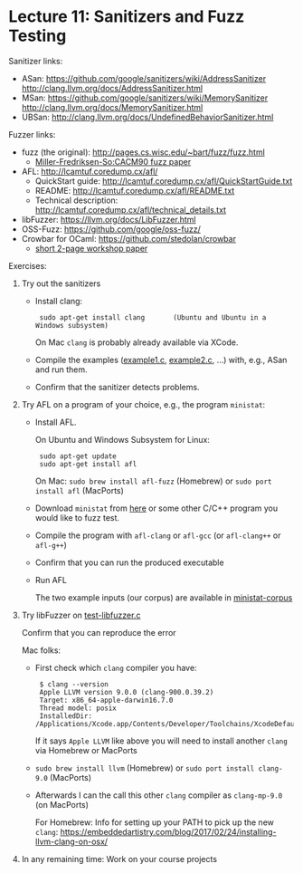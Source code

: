 Lecture 11: Sanitizers and Fuzz Testing
=======================================

Sanitizer links:

- ASan: https://github.com/google/sanitizers/wiki/AddressSanitizer  http://clang.llvm.org/docs/AddressSanitizer.html  
- MSan: https://github.com/google/sanitizers/wiki/MemorySanitizer  http://clang.llvm.org/docs/MemorySanitizer.html  
- UBSan: http://clang.llvm.org/docs/UndefinedBehaviorSanitizer.html

Fuzzer links:

- fuzz (the original): http://pages.cs.wisc.edu/~bart/fuzz/fuzz.html
  * [Miller-Fredriksen-So:CACM90 fuzz paper](ftp://ftp.cs.wisc.edu/paradyn/technical_papers/fuzz.pdf)
- AFL: http://lcamtuf.coredump.cx/afl/ 
  * QuickStart guide: http://lcamtuf.coredump.cx/afl/QuickStartGuide.txt  
  * README: http://lcamtuf.coredump.cx/afl/README.txt  
  * Technical description: http://lcamtuf.coredump.cx/afl/technical_details.txt
- libFuzzer: https://llvm.org/docs/LibFuzzer.html  
- OSS-Fuzz: https://github.com/google/oss-fuzz/  
- Crowbar for OCaml: https://github.com/stedolan/crowbar  
  * [short 2-page workshop paper](https://ocaml.org/meetings/ocaml/2017/extended-abstract__2017__stephen-dolan_mindy-preston__testing-with-crowbar.pdf)


Exercises:

1. Try out the sanitizers

   - Install clang:
     ``` 
      sudo apt-get install clang       (Ubuntu and Ubuntu in a Windows subsystem)
     ```
     On Mac `clang` is probably already available via XCode.
   
   - Compile the examples ([example1.c](example1.c), [example2.c](example2.c), ...) with, e.g., ASan and run them.
   
   - Confirm that the sanitizer detects problems.


2. Try AFL on a program of your choice, e.g., the program `ministat`:  

   - Install AFL.  

     On Ubuntu and Windows Subsystem for Linux:
     ```
      sudo apt-get update
      sudo apt-get install afl
     ```

     On Mac: `sudo brew install afl-fuzz` (Homebrew) or  `sudo port install afl` (MacPorts)  

   - Download `ministat` from [here](https://github.com/thorduri/ministat) or some other C/C++ program
     you would like to fuzz test.

   - Compile the program with `afl-clang` or `afl-gcc` (or `afl-clang++` or `afl-g++`)  

   - Confirm that you can run the produced executable  

   - Run AFL  

     The two example inputs (our corpus) are available in [ministat-corpus](ministat-corpus)  


3. Try libFuzzer on [test-libfuzzer.c](test-libfuzzer.c)

   Confirm that you can reproduce the error

   Mac folks:

   * First check which `clang` compiler you have:
     ```
      $ clang --version
      Apple LLVM version 9.0.0 (clang-900.0.39.2)
      Target: x86_64-apple-darwin16.7.0
      Thread model: posix
      InstalledDir: /Applications/Xcode.app/Contents/Developer/Toolchains/XcodeDefault.xctoolchain/usr/bin
     ```
     If it says `Apple LLVM` like above you will need to install another `clang` via Homebrew or MacPorts

   * `sudo brew install llvm` (Homebrew) or  `sudo port install clang-9.0` (MacPorts)  

   * Afterwards I can the call this other `clang` compiler as `clang-mp-9.0` (on MacPorts)
 
     For Homebrew: Info for setting up your PATH to pick up the new `clang`:  https://embeddedartistry.com/blog/2017/02/24/installing-llvm-clang-on-osx/


4. In any remaining time: Work on your course projects
